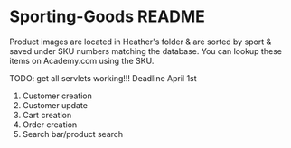 # Sporting-Goods README
Product images are located in Heather's folder & are sorted by sport & saved under SKU numbers matching the database. You can lookup these items on Academy.com using the SKU.

TODO:
get all servlets working!!! Deadline April 1st
1) Customer creation
2) Customer update
3) Cart creation
4) Order creation
5) Search bar/product search


